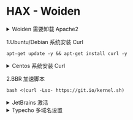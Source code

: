 # HAX - Woiden

<details>
    <summary>Woiden 需要卸载 Apache2</summary>
    
```shell
service apache2 stop 
systemctl disable apache2
```
    
</details>

1.Ubuntu/Debian 系统安装 Curl

```shell
apt-get update -y && apt-get install curl -y
```

<details>
    <summary>Centos 系统安装 Curl</summary>
    
```shell
yum update -y && yum install curl -y
```
    
</details>

2.BBR 加速脚本

```shell
bash <(curl -Lso- https://git.io/kernel.sh)
```

<details>
    <summary>JetBrains 激活</summary>

```sh
-javaagent:C:\Tools\jetbra\ja-netfilter.jar=jetbrains
```

</details>

<details>
    <summary>Typecho 多域名设置</summary>
    
    
* 在Typecho网站根目录下config.inc.php中加上

```php
/**开启动态域名/跨域补救**/
define('__TYPECHO_DYNAMIC_SITE_URL__',true);
```

</details>


